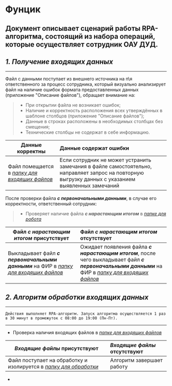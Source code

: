 Фунцик
======
Документ описывает сценарий работы RPA-алгоритма, состоящий из набора операций, которые осуществляет сотрудник ОАУ ДУД.
------
## *__1. Получение входящих данных__*
------
Файл с данными поступает из внешнего источника на п\я ответственного за процесс сотрудника, который визуально анализирует файл на наличие ошибок формата предоставленных данных (приложение "Описание файлов"), обращает внимание на:

> - При открытии файла не возникает ошибок;
> - Наличие и корректность расположения всех утверждённых в шаблоне столбцов (приложение "Описание файлов");
> - Данные в строках расположены в необходимых столбцах без смещения;
> - Технические столбцы не содержат в себе информацию.

| Данные корректны | Данные содержат ошибки |
| ----------------- |:----------------------|
| Файл помещается в *[папку для входящих файлов](ссылка)* | Если сотрудник не может устранить замечания в файле самостоятельно, направляет запрос на повторную выгрузку данных с указанием выявленных замечаний |

После проверки файла *__с первоначальными данными__*, в случае его корректности, ответственный сотрудник:

> - Проверяет наличие файла *__с нарастающим итогом__* в *[папке для робота](ссылка)*

| Файл *__с нарастающим итогом__* присутствует | Файл *__с нарастающим итогом__* отсутствует |
| ----------------- |:----------------|
| Выкладывает файл *__с первоначальными данными__* на ФИР в *[папку для входящих файлов](ссылка)* | Ожидает появления файла *__с нарастающим итогом__*, после чего выкладывает файл *__с первоначальными данными__* на ФИР в *[папку для входящих файлов](ссылка)*

<!-- Если файлик с нарастающим итогом отсутствует на ресурсе в папке для обработки, значи он обрабатывается алгоритмом, по этому ожидаем его появления в нужной папке. Алгоритм после завершения обработки сам его туда переместит -->
## *__2. Алгоритм обработки входящих данных__*
-----------------------------------------------
    Действия выполняет RPA-алгоритм. Запуск алгоритма осуществляется 1 раз в 30 минут в промежуток с 08:00 до 19:00 (Пн-Пт).
-----------------------------------------------

+ Проверка наличия входящих файлов в *[папке для входящих файлов](ссылка)*

| *__Входящие файлы__* присутствуют | *__Входящие файлы__* отсутствуют |
| ----------------- |:----------------|
| Файл поступает на обработку и изолируется в *[папку для обработки]()* | Алгоритм завершает работу |

+ 